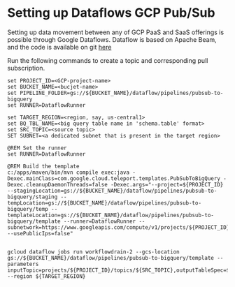 # Setting up Dataflows GCP Pub/Sub

Setting up data movement between any of GCP PaaS and SaaS offerings is possible through Google Dataflows. Dataflow is based on Apache Beam, and the code is available on git [here](https://github.com/GoogleCloudPlatform/DataflowTemplates)

Run the following commands to create a topic and corresponding pull subscription.
```
set PROJECT_ID=<GCP-project-name>
set BUCKET_NAME=<bucjet-name>
set PIPELINE_FOLDER=gs://${BUCKET_NAME}/dataflow/pipelines/pubsub-to-bigquery
set RUNNER=DataflowRunner

set TARGET_REGION=<region, say, us-central1>
set BQ_TBL_NAME=<big query table name in 'schema.table' format>
set SRC_TOPIC=<source topic>
SET SUBNET=<a dedicated subnet that is present in the target region>

@REM Set the runner
set RUNNER=DataflowRunner

@REM Build the template
c:/apps/maven/bin/mvn compile exec:java -Dexec.mainClass=com.google.cloud.teleport.templates.PubSubToBigQuery -Dexec.cleanupDaemonThreads=false -Dexec.args="--project=${PROJECT_ID} --stagingLocation=gs://${BUCKET_NAME}/dataflow/pipelines/pubsub-to-bigquery/staging --tempLocation=gs://${BUCKET_NAME}/dataflow/pipelines/pubsub-to-bigquery/temp --templateLocation=gs://${BUCKET_NAME}/dataflow/pipelines/pubsub-to-bigquery/template --runner=DataflowRunner --subnetwork=https://www.googleapis.com/compute/v1/projects/${PROJECT_ID}/regions/${TARGET_REGION}/subnetworks/{SUBNET} --usePublicIps=false"


gcloud dataflow jobs run workflowdrain-2 --gcs-location gs://${BUCKET_NAME}/dataflow/pipelines/pubsub-to-bigquery/template --parameters  inputTopic=projects/${PROJECT_ID}/topics/${SRC_TOPIC},outputTableSpec=${PROJECT_ID}:${BQ_TBL_NAME} --region ${TARGET_REGION}
```

